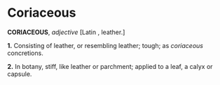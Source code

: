 # Coriaceous

**CORIACEOUS**, _adjective_ \[Latin , leather.\]

**1.** Consisting of leather, or resembling leather; tough; as _coriaceous_ concretions.

**2.** In botany, stiff, like leather or parchment; applied to a leaf, a calyx or capsule.